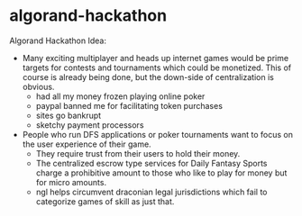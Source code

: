 # algorand-hackathon
Algorand Hackathon 
Idea:

 - Many exciting multiplayer and heads up internet games would be prime targets for contests and tournaments which could be monetized. This of course is already being done, but the down-side of centralization is obvious. 
   - had all my money frozen playing online poker
   - paypal banned me for facilitating token purchases
   - sites go bankrupt
   - sketchy payment processors
- People who run DFS applications or poker tournaments want to focus on the user experience of their game.
  - They require trust from their users to hold their money.
  - The centralized escrow type services for Daily Fantasy Sports charge a prohibitive amount to those who like to play for money but for micro amounts.
  - ngl helps circumvent draconian legal jurisdictions which fail to categorize games of skill as just that.
